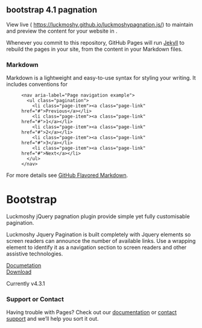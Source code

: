 ## bootstrap 4.1 pagnation

View live (  https://luckmoshy.github.io/luckmoshypagnation.js/) to maintain and preview the content for your website in .

Whenever you commit to this repository, GitHub Pages will run [Jekyll](https://jekyllrb.com/) to rebuild the pages in your site, from the content in your Markdown files.

### Markdown

Markdown is a lightweight and easy-to-use syntax for styling your writing. It includes conventions for

<figure class="highlight"><pre><code class="language-html" data-lang="html"><span class="nt">&lt;nav</span> <span class="na">aria-label=</span><span class="s">"Page navigation example"</span><span class="nt">&gt;</span>
  <span class="nt">&lt;ul</span> <span class="na">class=</span><span class="s">"pagination"</span><span class="nt">&gt;</span>
    <span class="nt">&lt;li</span> <span class="na">class=</span><span class="s">"page-item"</span><span class="nt">&gt;&lt;a</span> <span class="na">class=</span><span class="s">"page-link"</span> <span class="na">href=</span><span class="s">"#"</span><span class="nt">&gt;</span>Previous<span class="nt">&lt;/a&gt;&lt;/li&gt;</span>
    <span class="nt">&lt;li</span> <span class="na">class=</span><span class="s">"page-item"</span><span class="nt">&gt;&lt;a</span> <span class="na">class=</span><span class="s">"page-link"</span> <span class="na">href=</span><span class="s">"#"</span><span class="nt">&gt;</span>1<span class="nt">&lt;/a&gt;&lt;/li&gt;</span>
    <span class="nt">&lt;li</span> <span class="na">class=</span><span class="s">"page-item"</span><span class="nt">&gt;&lt;a</span> <span class="na">class=</span><span class="s">"page-link"</span> <span class="na">href=</span><span class="s">"#"</span><span class="nt">&gt;</span>2<span class="nt">&lt;/a&gt;&lt;/li&gt;</span>
    <span class="nt">&lt;li</span> <span class="na">class=</span><span class="s">"page-item"</span><span class="nt">&gt;&lt;a</span> <span class="na">class=</span><span class="s">"page-link"</span> <span class="na">href=</span><span class="s">"#"</span><span class="nt">&gt;</span>3<span class="nt">&lt;/a&gt;&lt;/li&gt;</span>
    <span class="nt">&lt;li</span> <span class="na">class=</span><span class="s">"page-item"</span><span class="nt">&gt;&lt;a</span> <span class="na">class=</span><span class="s">"page-link"</span> <span class="na">href=</span><span class="s">"#"</span><span class="nt">&gt;</span>Next<span class="nt">&lt;/a&gt;&lt;/li&gt;</span>
  <span class="nt">&lt;/ul&gt;</span>
<span class="nt">&lt;/nav&gt;</span></code></pre></figure>

For more details see [GitHub Flavored Markdown](https://guides.github.com/features/mastering-markdown/).

### 

<div class="col-md-6 order-md-1 text-center text-md-left pr-md-5">
        <h1 class="mb-3 bd-text-purple-bright">Bootstrap</h1>
        <p class="lead">
Luckmoshy jQuery pagnation plugin  provide simple yet fully customisable pagination. </p>
        <p class="lead mb-4">
 <span class="s f-bold">Luckmoshy Jquery Pagination</span> is built completely with  Jquery elements so screen readers can announce the number of available links. Use a wrapping 
 element to identify it as a navigation section to screen readers and other assistive technologies.        </p>
        <div class="row mx-n2">
         <nav aria-label="Page navigation example mt-5">
 <ul id="luckmoshy" class="pagination pagination ">
   <!--luckmoshypagnation page are paging here-->
   </ul>
        </nav></div>
		<div class="row mx-n2 mt-5 mb-5 py-5">
          <div class="col-md px-2">
            <a href="pagnation.html" class="btn btn-lg btn-secondary w-100 mb-3" onclick="ga('send', 'event', 'Jumbotron actions', 'Get started', 'Get started');">Documetation</a>
          </div>
          <div class="col-md px-2">
            <a href="/docs/4.3/getting-started/download/" class="btn btn-lg btn-outline-secondary w-100 mb-3" onclick="ga('send', 'event', 'Jumbotron actions', 'Download', 'Download 4.3.1');">Download</a>
          </div>
        </div>
        <p class="text-muted mb-0">
          Currently v4.3.1
        </p>
      </div>

### Support or Contact

Having trouble with Pages? Check out our [documentation](https://luckmoshy.github.io/luckmoshypagnation.js/) or [contact support](https://luckmoshy.github.io/) and we’ll help you sort it out.
